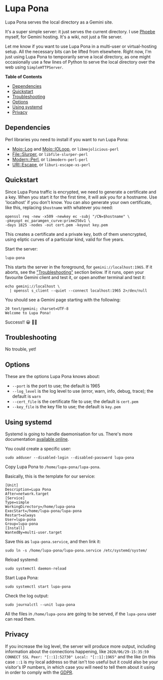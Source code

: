 # Lupa Pona

Lupa Pona serves the local directory as a Gemini site.

It's a super simple server: it just serves the current directory. I use
[Phoebe](https://alexschroeder.ch/cgit/phoebe/about/) myself, for Gemini
hosting. It's a wiki, not just a file server.

Let me know if you want to use Lupa Pona in a multi-user or virtual-hosting
setup. All the necessary bits can be lifted from elsewhere. Right now, I'm just
using Lupa Pona to temporarily serve a local directory, as one might
occasionally use a few lines of Python to serve the local directory over the web
using `SimpleHTTPServer`.

**Table of Contents**

- [Dependencies](#dependencies)
- [Quickstart](#quickstart)
- [Troubleshooting](#troubleshooting)
- [Options](#options)
- [Using systemd](#using-systemd)
- [Privacy](#privacy)

## Dependencies

Perl libraries you need to install if you want to run Lupa Pona:

- [Mojo::Log](https://metacpan.org/pod/Mojo%3A%3ALog) and [Mojo::IOLoop](https://metacpan.org/pod/Mojo%3A%3AIOLoop), or `libmojolicious-perl`
- [File::Slurper](https://metacpan.org/pod/File%3A%3ASlurper), or `libfile-slurper-perl`
- [Modern::Perl](https://metacpan.org/pod/Modern%3A%3APerl), or `libmodern-perl-perl`
- [URI::Escape](https://metacpan.org/pod/URI%3A%3AEscape), or `liburi-escape-xs-perl`

## Quickstart

Since Lupa Pona traffic is encrypted, we need to generate a certificate and a
key. When you start it for the first time, it will ask you for a hostname. Use
'localhost' if you don't know. You can also generate your own certificate, like
this, replacing `$hostname` with whatever you need:

    openssl req -new -x509 -newkey ec -subj "/CN=$hostname" \
    -pkeyopt ec_paramgen_curve:prime256v1 \
    -days 1825 -nodes -out cert.pem -keyout key.pem

This creates a certificate and a private key, both of them unencrypted, using
eliptic curves of a particular kind, valid for five years.

Start the server:

    lupa-pona

This starts the server in the foreground, for `gemini://localhost:1965`. If it
aborts, see the ["Troubleshooting"](#troubleshooting) section below. If it runs, open your
favourite Gemini client and test it, or open another terminal and test it:

    echo gemini://localhost \
      | openssl s_client --quiet --connect localhost:1965 2>/dev/null

You should see a Gemini page starting with the following:

    20 text/gemini; charset=UTF-8
    Welcome to Lupa Pona!

Success!! 😀 🚀🚀

## Troubleshooting

No trouble, yet!

## Options

These are the options Lupa Pona knows about:

- `--port` is the port to use; the default is 1965
- `--log_level` is the log level to use (error, warn, info, debug, trace);
the default is `warn`
- `--cert_file` is the certificate file to use; the default is `cert.pem`
- `--key_file` is the key file to use; the default is `key.pem`

## Using systemd

Systemd is going to handle daemonisation for us. There's more documentation
[available
online](https://www.freedesktop.org/software/systemd/man/systemd.service.html).

You could create a specific user:

    sudo adduser --disabled-login --disabled-password lupa-pona

Copy Lupa Pona to `/home/lupa-pona/lupa-pona`.

Basically, this is the template for our service:

    [Unit]
    Description=Lupa Pona
    After=network.target
    [Service]
    Type=simple
    WorkingDirectory=/home/lupa-pona
    ExecStart=/home/lupa-pona/lupa-pona
    Restart=always
    User=lupa-pona
    Group=lupa-pona
    [Install]
    WantedBy=multi-user.target

Save this as `lupa-pona.service`, and then link it:

    sudo ln -s /home/lupa-pona/lupa-pona.service /etc/systemd/system/

Reload systemd:

    sudo systemctl daemon-reload

Start Lupa Pona:

    sudo systemctl start lupa-pona

Check the log output:

    sudo journalctl --unit lupa-pona

All the files in `/home/lupa-pona` are going to be served, if the `lupa-pona`
user can read them.

## Privacy

If you increase the log level, the server will produce more output, including
information about the connections happening, like `2020/06/29-15:35:59 CONNECT
SSL Peer: "[::1]:52730" Local: "[::1]:1965"` and the like (in this case `::1`
is my local address so that isn't too useful but it could also be your visitor's
IP numbers, in which case you will need to tell them about it using in order to
comply with the
[GDPR](https://en.wikipedia.org/wiki/General_Data_Protection_Regulation).
